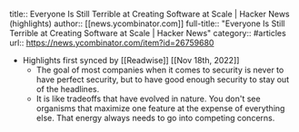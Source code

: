 title:: Everyone Is Still Terrible at Creating Software at Scale | Hacker News (highlights)
author:: [[news.ycombinator.com]]
full-title:: "Everyone Is Still Terrible at Creating Software at Scale | Hacker News"
category:: #articles
url:: https://news.ycombinator.com/item?id=26759680

- Highlights first synced by [[Readwise]] [[Nov 18th, 2022]]
	- The goal of most companies when it comes to security is never to have perfect security, but to have good enough security to stay out of the headlines.
	- It is like tradeoffs that have evolved in nature.  You don't see organisms that maximize one feature at the expense of everything else.  That energy always needs to go into competing concerns.